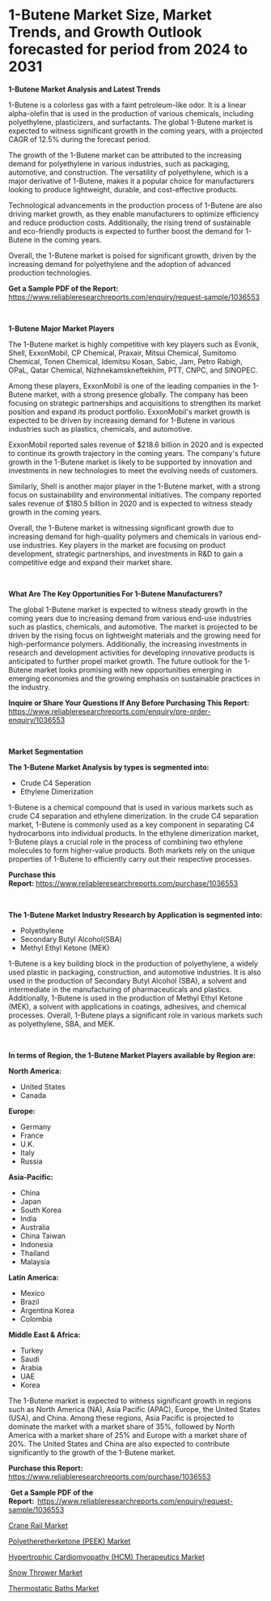 <p><h1>1-Butene Market Size, Market Trends, and Growth Outlook forecasted for period from 2024 to 2031</h1></p><p><strong>1-Butene Market Analysis and Latest Trends</strong></p>
<p><p>1-Butene is a colorless gas with a faint petroleum-like odor. It is a linear alpha-olefin that is used in the production of various chemicals, including polyethylene, plasticizers, and surfactants. The global 1-Butene market is expected to witness significant growth in the coming years, with a projected CAGR of 12.5% during the forecast period.</p><p>The growth of the 1-Butene market can be attributed to the increasing demand for polyethylene in various industries, such as packaging, automotive, and construction. The versatility of polyethylene, which is a major derivative of 1-Butene, makes it a popular choice for manufacturers looking to produce lightweight, durable, and cost-effective products.</p><p>Technological advancements in the production process of 1-Butene are also driving market growth, as they enable manufacturers to optimize efficiency and reduce production costs. Additionally, the rising trend of sustainable and eco-friendly products is expected to further boost the demand for 1-Butene in the coming years.</p><p>Overall, the 1-Butene market is poised for significant growth, driven by the increasing demand for polyethylene and the adoption of advanced production technologies.</p></p>
<p><strong>Get a Sample PDF of the Report:&nbsp;</strong> <a href="https://www.reliableresearchreports.com/enquiry/request-sample/1036553">https://www.reliableresearchreports.com/enquiry/request-sample/1036553</a></p>
<p>&nbsp;</p>
<p><strong>1-Butene Major Market Players</strong></p>
<p><p>The 1-Butene market is highly competitive with key players such as Evonik, Shell, ExxonMobil, CP Chemical, Praxair, Mitsui Chemical, Sumitomo Chemical, Tonen Chemical, Idemitsu Kosan, Sabic, Jam, Petro Rabigh, OPaL, Qatar Chemical, Nizhnekamskneftekhim, PTT, CNPC, and SINOPEC. </p><p>Among these players, ExxonMobil is one of the leading companies in the 1-Butene market, with a strong presence globally. The company has been focusing on strategic partnerships and acquisitions to strengthen its market position and expand its product portfolio. ExxonMobil's market growth is expected to be driven by increasing demand for 1-Butene in various industries such as plastics, chemicals, and automotive.</p><p>ExxonMobil reported sales revenue of $218.6 billion in 2020 and is expected to continue its growth trajectory in the coming years. The company's future growth in the 1-Butene market is likely to be supported by innovation and investments in new technologies to meet the evolving needs of customers.</p><p>Similarly, Shell is another major player in the 1-Butene market, with a strong focus on sustainability and environmental initiatives. The company reported sales revenue of $180.5 billion in 2020 and is expected to witness steady growth in the coming years.</p><p>Overall, the 1-Butene market is witnessing significant growth due to increasing demand for high-quality polymers and chemicals in various end-use industries. Key players in the market are focusing on product development, strategic partnerships, and investments in R&D to gain a competitive edge and expand their market share.</p></p>
<p>&nbsp;</p>
<p><strong>What Are The Key Opportunities For 1-Butene Manufacturers?</strong></p>
<p><p>The global 1-Butene market is expected to witness steady growth in the coming years due to increasing demand from various end-use industries such as plastics, chemicals, and automotive. The market is projected to be driven by the rising focus on lightweight materials and the growing need for high-performance polymers. Additionally, the increasing investments in research and development activities for developing innovative products is anticipated to further propel market growth. The future outlook for the 1-Butene market looks promising with new opportunities emerging in emerging economies and the growing emphasis on sustainable practices in the industry.</p></p>
<p><strong>Inquire or Share Your Questions If Any Before Purchasing This Report:</strong> <a href="https://www.reliableresearchreports.com/enquiry/pre-order-enquiry/1036553">https://www.reliableresearchreports.com/enquiry/pre-order-enquiry/1036553</a></p>
<p>&nbsp;</p>
<p><strong>Market Segmentation</strong></p>
<p><strong>The 1-Butene Market Analysis by types is segmented into:</strong></p>
<p><ul><li>Crude C4 Seperation</li><li>Ethylene Dimerization</li></ul></p>
<p><p>1-Butene is a chemical compound that is used in various markets such as crude C4 separation and ethylene dimerization. In the crude C4 separation market, 1-Butene is commonly used as a key component in separating C4 hydrocarbons into individual products. In the ethylene dimerization market, 1-Butene plays a crucial role in the process of combining two ethylene molecules to form higher-value products. Both markets rely on the unique properties of 1-Butene to efficiently carry out their respective processes.</p></p>
<p><strong>Purchase this Report:&nbsp;</strong><a href="https://www.reliableresearchreports.com/purchase/1036553">https://www.reliableresearchreports.com/purchase/1036553</a></p>
<p>&nbsp;</p>
<p><strong>The 1-Butene Market Industry Research by Application is segmented into:</strong></p>
<p><ul><li>Polyethylene</li><li>Secondary Butyl Alcohol(SBA)</li><li>Methyl Ethyl Ketone (MEK)</li></ul></p>
<p><p>1-Butene is a key building block in the production of polyethylene, a widely used plastic in packaging, construction, and automotive industries. It is also used in the production of Secondary Butyl Alcohol (SBA), a solvent and intermediate in the manufacturing of pharmaceuticals and plastics. Additionally, 1-Butene is used in the production of Methyl Ethyl Ketone (MEK), a solvent with applications in coatings, adhesives, and chemical processes. Overall, 1-Butene plays a significant role in various markets such as polyethylene, SBA, and MEK.</p></p>
<p>&nbsp;</p>
<p><strong>In terms of Region, the 1-Butene Market Players available by Region are:</strong></p>
<p>
    <p> <strong> North America: </strong>
        <ul>
            <li>United States</li>
            <li>Canada</li>
        </ul>
        </p> 
    <p> <strong> Europe: </strong>
        <ul>
            <li>Germany</li>
            <li>France</li>
            <li>U.K.</li>
            <li>Italy</li>
            <li>Russia</li>
        </ul>
        </p> 
    <p> <strong> Asia-Pacific: </strong>
        <ul>
            <li>China</li>
            <li>Japan</li>
            <li>South Korea</li>
            <li>India</li>
            <li>Australia</li>
            <li>China Taiwan</li>
            <li>Indonesia</li>
            <li>Thailand</li>
            <li>Malaysia</li>
        </ul>
        </p> 
    <p> <strong> Latin America: </strong>
        <ul>
            <li>Mexico</li>
            <li>Brazil</li>
            <li>Argentina Korea</li>
            <li>Colombia</li>
        </ul>
        </p> 
    <p> <strong> Middle East & Africa: </strong>
        <ul>
            <li>Turkey</li>
            <li>Saudi</li>
            <li>Arabia</li>
            <li>UAE</li>
            <li>Korea</li>
        </ul>
    </p>
    </p>
<p><p>The 1-Butene market is expected to witness significant growth in regions such as North America (NA), Asia Pacific (APAC), Europe, the United States (USA), and China. Among these regions, Asia Pacific is projected to dominate the market with a market share of 35%, followed by North America with a market share of 25% and Europe with a market share of 20%. The United States and China are also expected to contribute significantly to the growth of the 1-Butene market.</p></p>
<p><strong>Purchase this Report: </strong><a href="https://www.reliableresearchreports.com/purchase/1036553">https://www.reliableresearchreports.com/purchase/1036553</a></p>
<p>&nbsp;<strong>Get a Sample PDF of the Report:&nbsp;&nbsp;</strong><a href="https://www.reliableresearchreports.com/enquiry/request-sample/1036553">https://www.reliableresearchreports.com/enquiry/request-sample/1036553</a></p>
<p><strong></strong></p>
<p><p><a href="https://medium.com/@dougschmidt1982/crane-rail-market-research-report-its-history-and-forecast-2024-to-2031-1d69afeb470a">Crane Rail Market</a></p><p><a href="https://github.com/sonuprakash1/Market-Research-Report-List-1/blob/main/polyetheretherketone-peek-market.md">Polyetheretherketone (PEEK) Market</a></p><p><a href="https://github.com/Whitneyboyettebo9kiw7yr13/Market-Research-Report-List-1/blob/main/hypertrophic-cardiomyopathy-hcm-therapeutics-market.md">Hypertrophic Cardiomyopathy (HCM) Therapeutics Market</a></p><p><a href="https://medium.com/@dougschmidt1982/analyzing-snow-thrower-market-global-industry-perspective-and-forecast-2024-to-2031-f2fc08e3c3af">Snow Thrower Market</a></p><p><a href="https://medium.com/p/e3cd8e3d3cf4/edit">Thermostatic Baths Market</a></p></p>